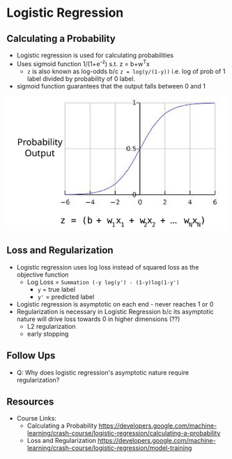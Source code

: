 # Logistic Regression

## Calculating a Probability
* Logistic regression is used for calculating probabilities
* Uses sigmoid function 1/(1+e<sup>-z</sup>) s.t. z = b+w<sup>T</sup>x
	* `z` is also known as log-odds b/c `z = log(y/(1-y))` i.e. log of prob of 1 label divided by probability of 0 label. 
* sigmoid function guarantees that the output falls between 0 and 1

![sigmoid function](./resources/LogisticRegressionOutput.svg)

## Loss and Regularization
* Logistic regression uses log loss instead of squared loss as the objective function
	* Log Loss = `Summation (-y log(y') - (1-y)log(1-y')`
		* `y` = true label
		* `y'` = predicted label
* Logistic regression is asymptotic on each end - never reaches 1 or 0
* Regularization is necessary in Logistic Regression b/c its asymptotic nature will drive loss towards 0 in higher dimensions (??)
	* L2 regularization
	* early stopping

## Follow Ups 
* Q: Why does logistic regression's asymptotic nature require regularization?

## Resources

* Course Links: 
	* Calculating a Probability https://developers.google.com/machine-learning/crash-course/logistic-regression/calculating-a-probability
	* Loss and Regularization https://developers.google.com/machine-learning/crash-course/logistic-regression/model-training